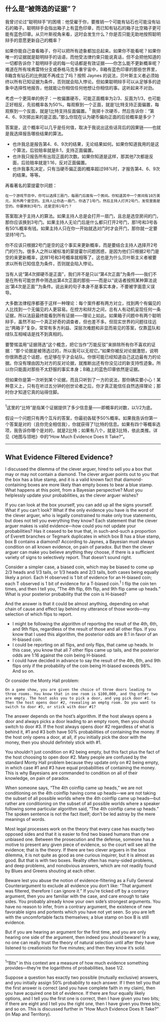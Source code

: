 ## 什么是“被筛选的证据”？

我曾讨论过“聪明辩手”的困境：他受雇于你，要推销一个可能有钻石也可能没有钻石的箱子。聪明辩手会指出箱子上有蓝色印章，而已知有钻石的箱子比空箱子更可能有蓝色印章。从贝叶斯视角来看，这时会发生什么？你是否只能无助地按照聪明辩手的意愿更新自己的概率？

如果你能自己查看箱子，你可以把所有迹象都加总起来。如果你不能看呢？如果你唯一的证据就是聪明辩手的话语，而他受法律约束只能说真话，但不会把他知道的一切都告诉你？聪明辩手说的每一句话都是有效证据——你怎么能不更新概率呢？难道在所有埃弗雷特分支或泰格马克多重宇宙中，B箱有蓝色印章的那些世界里，B箱含有钻石的比例就不再成立了吗？按照 Jaynes 的说法，贝叶斯主义者必须始终以所有已知证据为条件，否则就会陷入悖论。但如果聪明辩手可以从足够多的迹象中选择性地报告，他就能让你相信任何他想让你相信的事。这听起来不对劲。

考虑一个更简单的例子：一枚偏置硬币，可能正面概率为2/3、反面为1/3，也可能正好相反，先验概率各为50%。每观察到一个正面，就是1比特支持正面偏置，每观察到一个反面，就是1比特支持反面偏置。<sup>1</sup> 我掷十次硬币，然后告诉你：“第4、6、9次掷出来的是正面。”那么你现在认为硬币偏向正面的后验概率是多少？

答案是，这个概率可以几乎是任何值，取决于我说出这些话背后的因果链——也就是我选择报告哪些结果的算法。

- 也许我总是报告第4、6、9次的结果，无论结果如何。如果你知道我用的是这个算法，后验赔率就是8:1，支持正面偏置。
- 也许我只报告所有出现正面的次数。如果你知道是这样，那其他7次都是反面，后验赔率就是1:16，反对正面偏置。
- 也许我事先决定，只有当硬币偏正面的概率超过98%时，才报告第4、6、9次的结果。等等。

再看著名的蒙提霍尔问题：

    在一个游戏节目中，你可以选择三扇门，每扇门后面有一个房间。你知道其中一个房间有10万美元，另外两个是空的。主持人让你选一扇门，你选了1号门。然后主持人打开2号门，发现里面是空的。你要换到3号门，还是坚持1号门？

答案取决于主持人的算法。如果主持人总是会打开一扇门，且总是选空房间的门，那你应该换到3号门。如果主持人无论门后是什么都只打开2号门，那1号和3号各有50%概率有钱。如果主持人只在你一开始就选对门时才会开门，那你就一定要坚持1号门。

你不应该只根据2号门是空的这个事实来更新概率，而是要结合主持人选择开2号门的行为。很多人之所以被标准的蒙提霍尔问题困惑，是因为他们只根据2号门是空的来更新概率，这样1号和3号概率就相等了。这也是为什么贝叶斯主义者被要求以所有已知信息为条件，否则就会陷入悖论。

当有人说“第4次掷硬币是正面”，我们并不是只以“第4次正面”为条件——我们不是在所有可能世界中筛选出第4次正面的那些——而是以“说话者按照某种算法说出‘第4次是正面’”为条件。说出来的句子本身不是事实本身，不要被字面意义误导。

大多数法律程序都基于这样一种理论：每个案件都有两方对立，找到两个有偏见的人比找到一个无偏见的人更容易。在控方和辩方之间，总有人有动机呈现任何一条证据，所以法庭最终能看到所有证据——理论上如此。如果箱子问题中有两个聪明辩手，虽然不如一个真正好奇的调查者，但也差不多。但现实世界的问题往往远比“两箱子”复杂，常常有多方利益、深层次难题和非显而易见的答案，仅靠蓝队和绿队互相喊话是找不到真相的。

要警惕滥用“证据筛选”这个概念，把它当作“万能反驳”来排除所有你不喜欢的证据：“那个论据是被筛选过的，所以我可以无视它。”如果你被反对论据激怒，说明你很熟悉这个话题，也足够在乎才会站队。你很可能已经知道自己这边最有力的论据。你没有理由因为对方的反对论据，就推断出还有你没见过的新支持性迹象。所以你只能面对那些不太舒服的事实本身；B箱上的蓝色印章依然是证据。

但如果你是第一次听到某个论据，而且只听到了一方的说法，那你确实要小心！某种意义上，只有在听过五分钟的创世论者之后，你才真正能信任自然选择理论；那时你才知道它真的站得住脚。

---

<sup>1</sup>这里的“比特”是指某个证据提供了多少信息量——即概率的对数，以1/2为底。

假设一个问题只有两个互斥的答案，你最初各赋予50%概率。如果我告诉你第一个答案是对的（且你完全相信我），你就获得了1比特的信息。如果有四个等概率选项，我告诉你哪个是对的，就是2比特；如果有八个，就是3比特，依此类推。详见《地图与领地》中的“How Much Evidence Does It Take?”。

---

## What Evidence Filtered Evidence?

I discussed the dilemma of the clever arguer, hired to sell you a box that may or may not contain a diamond. The clever arguer points out to you that the box has a blue stamp, and it is a valid known fact that diamond-containing boxes are more likely than empty boxes to bear a blue stamp. What happens at this point, from a Bayesian perspective? Must you helplessly update your probabilities, as the clever arguer wishes?

If you can look at the box yourself, you can add up all the signs yourself. What if you can’t look? What if the only evidence you have is the word of the clever arguer, who is legally constrained to make only true statements, but does not tell you everything they know? Each statement that the clever arguer makes is valid evidence—how could you not update your probabilities? Has it ceased to be true that, in such-and-such a proportion of Everett branches or Tegmark duplicates in which box B has a blue stamp, box B contains a diamond? According to Jaynes, a Bayesian must always condition on all known evidence, on pain of paradox. But then the clever arguer can make you believe anything they choose, if there is a sufficient variety of signs to selectively report. That doesn’t sound right.

Consider a simpler case, a biased coin, which may be biased to come up 2/3 heads and 1/3 tails, or 1/3 heads and 2/3 tails, both cases being equally likely a priori. Each H observed is 1 bit of evidence for an H-biased coin; each T observed is 1 bit of evidence for a T-biased coin.<sup>1</sup> I flip the coin ten times, and then I tell you, “The 4th flip, 6th flip, and 9th flip came up heads.” What is your posterior probability that the coin is H-biased?

And the answer is that it could be almost anything, depending on what chain of cause and effect lay behind my utterance of those words—my selection of which flips to report.

- I might be following the algorithm of reporting the result of the 4th, 6th, and 9th flips, regardless of the result of those and all other flips. If you know that I used this algorithm, the posterior odds are 8:1 in favor of an H-biased coin.
- I could be reporting on all flips, and only flips, that came up heads. In this case, you know that all 7 other flips came up tails, and the posterior odds are 1:16 against the coin being H-biased.
- I could have decided in advance to say the result of the 4th, 6th, and 9th flips only if the probability of the coin being H-biased exceeds 98%. And so on.

Or consider the Monty Hall problem:

	On a game show, you are given the choice of three doors leading to three rooms. You know that in one room is $100,000, and thg other two are empty. The host asks you to pick a door, and yog pick door #1. Then the host opens door #2, revealing an emptg room. Do you want to switch to door #3, or stick with door #1?

The answer depends on the host’s algorithm. If the host always opens a door and always picks a door leading to an empty room, then you should switch to door #3. If the host always opens door #2 regardless of what is behind it, #1 and #3 both have 50% probabilities of containing the money. If the host only opens a door, at all, if you initially pick the door with the money, then you should definitely stick with #1.

You shouldn’t just condition on #2 being empty, but this fact plus the fact of the host choosing to open door #2. Many people are confused by the standard Monty Hall problem because they update only on #2 being empty, in which case #1 and #3 have equal probabilities of containing the money. This is why Bayesians are commanded to condition on all of their knowledge, on pain of paradox.

When someone says, “The 4th coinflip came up heads,” we are not conditioning on the 4th coinflip having come up heads—we are not taking the subset of all possible worlds where the 4th coinflip came up heads—but rather are conditioning on the subset of all possible worlds where a speaker following some particular algorithm said, “The 4th coinflip came up heads.” The spoken sentence is not the fact itself; don’t be led astray by the mere meanings of words.

Most legal processes work on the theory that every case has exactly two opposed sides and that it is easier to find two biased humans than one unbiased one. Between the prosecution and the defense, someone has a motive to present any given piece of evidence, so the court will see all the evidence; that is the theory. If there are two clever arguers in the box dilemma, it is not quite as good as one curious inquirer, but it is almost as good. But that is with two boxes. Reality often has many-sided problems, and deep problems, and nonobvious answers, which are not readily found by Blues and Greens shouting at each other.

Beware lest you abuse the notion of evidence-filtering as a Fully General Counterargument to exclude all evidence you don’t like: “That argument was filtered, therefore I can ignore it.” If you’re ticked off by a contrary argument, then you are familiar with the case, and care enough to take sides. You probably already know your own side’s strongest arguments. You have no reason to infer, from a contrary argument, the existence of new favorable signs and portents which you have not yet seen. So you are left with the uncomfortable facts themselves; a blue stamp on box B is still evidence.

But if you are hearing an argument for the first time, and you are only hearing one side of the argument, then indeed you should beware! In a way, no one can really trust the theory of natural selection until after they have listened to creationists for five minutes; and then they know it’s solid.

---

<sup>1</sup>“Bits” in this context are a measure of how much evidence something provides—they’re the logarithms of probabilities, base 1/2.

Suppose a question has exactly two possible (mutually exclusive) answers, and you initially assign 50% probability to each answer. If I then tell you that the first answer is correct (and you have complete faith in my claim), then you have acquired one bit of evidence. If there are four equally likely options, and I tell you the first one is correct, then I have given you two bits; if there are eight and I tell you the right one, then I have given you three bits; and so on. This is discussed further in “How Much Evidence Does It Take?” (in Map and Territory).